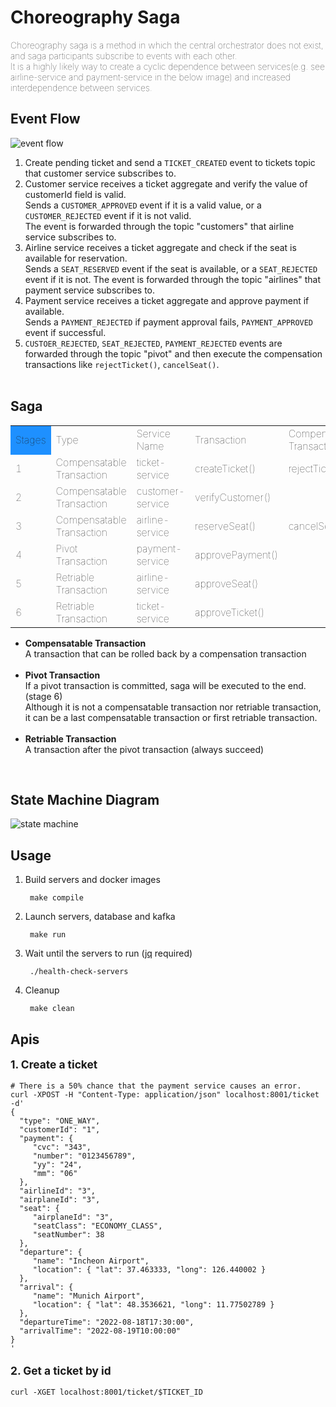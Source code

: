 # Choreography Saga
<span style="font-weight: lighter">
Choreography saga is a method in which the central orchestrator does not exist, and saga participants subscribe to events with each other.
<br>It is a highly likely way to create a cyclic dependence between services(e.g. see airline-service and payment-service in the below image) and increased interdependence between services.
</span><br>

## Event Flow
<img src="https://user-images.githubusercontent.com/17774927/185086464-a4bc8f35-db6b-4993-a4e8-e076e806f9a8.png" alt="event flow">

1. Create pending ticket and send a `TICKET_CREATED` event to tickets topic that customer service subscribes to.
2. Customer service receives a ticket aggregate and verify the value of customerId field is valid.<br>
   Sends a `CUSTOMER_APPROVED` event if it is a valid value, or a `CUSTOMER_REJECTED` event if it is not valid.<br>
   The event is forwarded through the topic "customers" that airline service subscribes to.
3. Airline service receives a ticket aggregate and check if the seat is available for reservation.<br>
Sends a `SEAT_RESERVED` event if the seat is available, or a `SEAT_REJECTED` event if it is not.
The event is forwarded through the topic "airlines" that payment service subscribes to.
4. Payment service receives a ticket aggregate and approve payment if available.<br>
Sends a `PAYMENT_REJECTED` if payment approval fails, `PAYMENT_APPROVED` event if successful.
5. `CUSTOER_REJECTED`, `SEAT_REJECTED`, `PAYMENT_REJECTED` events are forwarded through the topic "pivot" and then
execute the compensation transactions like `rejectTicket()`, `cancelSeat()`.
<br></br>

## Saga
<table style="text-align: left; vertical-align: center; font-weight: lighter">
<tr>
<td style="background-color: dodgerblue;">Stages</td>
<td>Type</td>
<td>Service Name</td>
<td>Transaction</td>
<td>Compensation Transaction</td>
</tr>
<tr>
<td>1</td>
<td>Compensatable Transaction</td>
<td>ticket-service</td>
<td>createTicket()</td>
<td>rejectTicket()</td>
</tr>
<tr>
<td>2</td>
<td>Compensatable Transaction</td>
<td>customer-service</td>
<td>verifyCustomer()</td>
<td></td>
</tr>
<tr>
<td>3</td>
<td>Compensatable Transaction</td>
<td>airline-service</td>
<td>reserveSeat()</td>
<td>cancelSeat()</td>
</tr>
<tr>
<td>4</td>
<td>Pivot Transaction</td>
<td>payment-service</td>
<td>approvePayment()</td>
<td></td>
</tr>
<tr>
<td>5</td>
<td>Retriable Transaction</td>
<td>airline-service</td>
<td>approveSeat()</td>
<td></td>
</tr>
<tr>
<td>6</td>
<td>Retriable Transaction</td>
<td>ticket-service</td>
<td>approveTicket()</td>
<td></td>
</tr>
</table>

- <strong>Compensatable Transaction</strong><br>
A transaction that can be rolled back by a compensation transaction 
<br><br>
- <strong>Pivot Transaction</strong><br>
If a pivot transaction is committed, saga will be executed to the end. (stage 6)<br>
Although it is not a compensatable transaction nor retriable transaction,<br>
it can be a last compensatable transaction or first retriable transaction.
<br><br>
- <strong>Retriable Transaction</strong><br>
A transaction after the pivot transaction (always succeed)
<br>


## State Machine Diagram
<img src="https://user-images.githubusercontent.com/17774927/185086884-2c747b0f-ed88-4285-8935-a2c7adcfe700.png" alt="state machine">

## Usage
1. Build servers and docker images

        make compile
2. Launch servers, database and kafka

        make run
3. Wait until the servers to run (<a href="https://github.com/stedolan/jq">jq</a> required)

        ./health-check-servers
4. Cleanup

        make clean

## Apis
<p style="font-weight: bold; font-size: 13pt">1. Create a ticket</p>

    # There is a 50% chance that the payment service causes an error. 
    curl -XPOST -H "Content-Type: application/json" localhost:8001/ticket -d'
    {
      "type": "ONE_WAY",
	  "customerId": "1",
	  "payment": {
         "cvc": "343",
		 "number": "0123456789",
		 "yy": "24",
		 "mm": "06"
	  },
	  "airlineId": "3",
	  "airplaneId": "3",
	  "seat": {
	  	 "airplaneId": "3",
		 "seatClass": "ECONOMY_CLASS",
		 "seatNumber": 38
	  },
	  "departure": {
		 "name": "Incheon Airport",
		 "location": { "lat": 37.463333, "long": 126.440002 }
	  },
	  "arrival": {
		 "name": "Munich Airport",
		 "location": { "lat": 48.3536621, "long": 11.77502789 }
	  },
	  "departureTime": "2022-08-18T17:30:00",
	  "arrivalTime": "2022-08-19T10:00:00"
    }
    '

<p style="font-weight: bold; font-size: 13pt">2. Get a ticket by id</p>

    curl -XGET localhost:8001/ticket/$TICKET_ID
